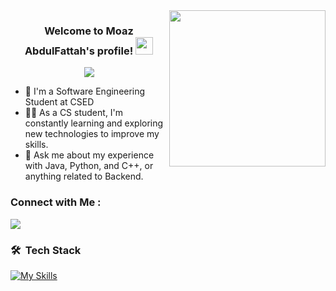 
<img width="250" align="right" src="https://c.tenor.com/_DOBjnGspYAAAAAM/code-coding.gif">

<h3 align="center">
  Welcome to Moaz AbdulFattah's profile!
  <img src="https://media.giphy.com/media/hvRJCLFzcasrR4ia7z/giphy.gif" width="28">
</h3>

<!-- Typing SVG by DenverCoder1 - https://github.com/DenverCoder1/readme-typing-svg -->
<p align="center">
  <a href="https://github.com/DenverCoder1/readme-typing-svg"><img src="https://readme-typing-svg.herokuapp.com/?lines=Software%20Engineer;Always%20learning%20new%20things&font=Fira%20Code&center=true&width=440&height=45&color=f75c7e&vCenter=true&size=22"></a>
</p> 

- 🏢 I'm a Software Engineering Student at CSED
- 👨‍💻 As a CS student, I'm constantly learning and exploring new technologies to improve my skills.
- 💬 Ask me about my experience with Java, Python, and C++, or anything related to Backend.


### Connect with Me :

<a href="https://linkedin.com/in/moaz-abdulfattah-2005ab22b/" target="_blank"><img src="https://img.shields.io/badge/-Moaz%20AbdulFattah-0077B5?style=for-the-badge&logo=Linkedin&logoColor=white"/></a>
### 🛠 &nbsp;Tech Stack
[![My Skills](https://skillicons.dev/icons?i=c,cpp,java,py,js,html,css,r,git,github,idea,vscode,arduino,ps)](https://skillicons.dev)
